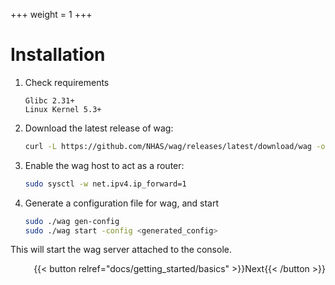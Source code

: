 +++
weight = 1
+++

# Installation

1. Check requirements
   ```
   Glibc 2.31+
   Linux Kernel 5.3+
   ```

2. Download the latest release of wag:
    ```sh
    curl -L https://github.com/NHAS/wag/releases/latest/download/wag -o wag && chmod +x wag
    ```

3. Enable the wag host to act as a router:
    ```sh
    sudo sysctl -w net.ipv4.ip_forward=1
    ```

4. Generate a configuration file for wag, and start
    ```sh
    sudo ./wag gen-config
    sudo ./wag start -config <generated_config>
    ```


This will start the wag server attached to the console. 

<div style="float: right;">
{{< button relref="docs/getting_started/basics" >}}Next{{< /button >}}
</div>